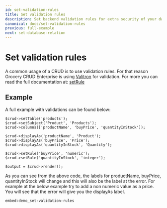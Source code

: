 ```yaml
---
id: set-validation-rules
title: Set validation rules
description: Set backend validation rules for extra security of your data with Grocery CRUD. 
canonical: docs/set-validation-rules
previous: full-example
next: set-database-relation
---
```


# Set validation rules

A common usage of a CRUD is to use validation rules.
For that reason Grocery CRUD Enterprise is using
<a href="https://github.com/vlucas/valitron" target="_blank">Valitron</a> for validation.
For more you can read the full documentation at: [setRule](/v3.x/docs/set-rule)

## Example

A full example with validations can be found below:
<pre><code class="language-php">$crud->setTable('products');
$crud->setSubject('Product', 'Products');
$crud->columns(['productName', 'buyPrice', 'quantityInStock']);

$crud->displayAs('productName', 'Product');
$crud->displayAs('buyPrice', 'Price');
$crud->displayAs('quantityInStock', 'Quantity');

$crud->setRule('buyPrice', 'numeric');
$crud->setRule('quantityInStock', 'integer');

$output = $crud->render();
</code></pre>

As you can see from the above code, the labels for productName, buyPrice, quantityInStock will change and this will also be the label at the error. For example at the below example try to add a non numeric value as a price. You will see that the error will give you the displayAs label.

`embed:demo_set-validation-rules`